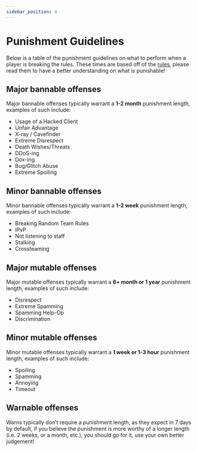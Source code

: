 ```yaml
---
sidebar_position: 4
---
```


# Punishment Guidelines

Below is a table of the punishment guidelines on what to perform when a player is breaking the rules.
These times are based off of the [rules](https://rules.applejuice.bar/), please read them to have a better understanding on what is punishable!

## Major bannable offenses

Major bannable offenses typically warrant a **1-2 month** punishment length, examples of such include:

- Usage of a Hacked Client
- Unfair Advantage
- X-ray / Cavefinder
- Extreme Disrespect
- Death Wishes/Threats
- DDoS-ing
- Dox-ing
- Bug/Glitch Abuse
- Extreme Spoiling

## Minor bannable offenses

Minor bannable offenses typically warrant a **1-2 week** punishment length, examples of such include:

- Breaking Random Team Rules
- iPvP
- Not listening to staff
- Stalking
- Crossteaming

## Major mutable offenses

Major mutable offenses typically warrant a **6+ month or 1 year** punishment length, examples of such include:

- Disrespect
- Extreme Spamming
- Spamming Help-Op
- Discrimination

## Minor mutable offenses

Minor mutable offenses typically warrant a **1 week or 1-3 hour** punishment length, examples of such include:

- Spoiling
- Spamming
- Annoying
- Timeout

## Warnable offenses

Warns typically don't require a punishment length, as they expect in 7 days by default, if you believe the punishment is more worthy of a longer length (i.e. 2 weeks, or a month, etc.), you should go for it, use your own better judgement!
